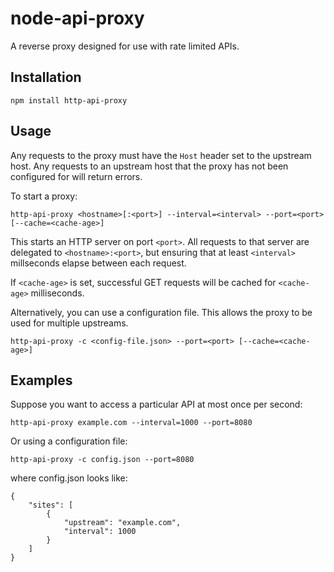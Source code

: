 # node-api-proxy

A reverse proxy designed for use with rate limited APIs.

## Installation

    npm install http-api-proxy
    
## Usage

Any requests to the proxy must have the `Host` header set to the upstream host.
Any requests to an upstream host that the proxy has not been configured for will return errors.

To start a proxy:

    http-api-proxy <hostname>[:<port>] --interval=<interval> --port=<port> [--cache=<cache-age>]

This starts an HTTP server on port `<port>`.
All requests to that server are delegated to `<hostname>:<port>`,
but ensuring that at least `<interval>` millseconds elapse between each request.

If `<cache-age>` is set,
successful GET requests will be cached for `<cache-age>` milliseconds.

Alternatively, you can use a configuration file.
This allows the proxy to be used for multiple upstreams.

    http-api-proxy -c <config-file.json> --port=<port> [--cache=<cache-age>]
    
## Examples

Suppose you want to access a particular API at most once per second:

    http-api-proxy example.com --interval=1000 --port=8080

Or using a configuration file:

    http-api-proxy -c config.json --port=8080

where config.json looks like:

    {
        "sites": [
            {
                "upstream": "example.com",
                "interval": 1000
            }
        ]
    }
